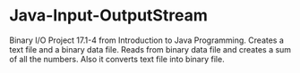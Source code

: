 # Java-Input-OutputStream
Binary I/O  Project 17.1-4 from Introduction to Java Programming. Creates a text file and a binary data file. Reads from binary data file and creates a sum of all the numbers. Also it converts text file into binary file.
